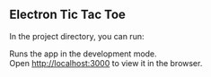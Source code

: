## Electron Tic Tac Toe

In the project directory, you can run:


Runs the app in the development mode.<br />
Open [http://localhost:3000](http://localhost:3000) to view it in the browser.

